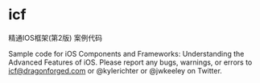icf
===

精通IOS框架(第2版) 案例代码

Sample code for iOS Components and Frameworks: Understanding the Advanced Features of iOS.
Please report any bugs, warnings, or errors to icf@dragonforged.com or @kylerichter or @jwkeeley on Twitter.
